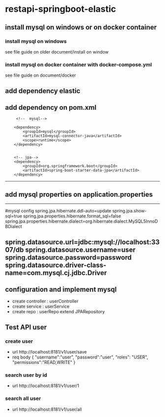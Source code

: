 # restapi-springboot-elastic

##  install mysql on windows or on docker container
### install mysql on windows
see file guide on older document/install on window

### install mysql on docker container with docker-compose.yml
see file guide on document/docker

## add dependency elastic
add dependency on pom.xml
--------------------------------- 
         <!--  mysql-->

        <dependency>
            <groupId>mysql</groupId>
            <artifactId>mysql-connector-java</artifactId>
            <scope>runtime</scope>
        </dependency>


        <!-- jpa-->
        <dependency>
            <groupId>org.springframework.boot</groupId>
            <artifactId>spring-boot-starter-data-jpa</artifactId>
        </dependency>
---------------------------------

## add mysql properties on application.properties
---------------------------------
#mysql config
spring.jpa.hibernate.ddl-auto=update
spring.jpa.show-sql=true
spring.jpa.properties.hibernate.format_sql=false
spring.jpa.properties.hibernate.dialect=org.hibernate.dialect.MySQL5InnoDBDialect

spring.datasource.url=jdbc:mysql://localhost:3307/db
spring.datasource.username=user
spring.datasource.password=password
spring.datasource.driver-class-name=com.mysql.cj.jdbc.Driver
---------------------------------


## configuration and implement mysql
- create controller : userController
- create service : userService
- create repo : userRepo extend JPARepository

## Test API user
### create user
- url
  http://localhost:8181/v1/user/save
- req body
  {
  "username":"user",
  "password":"user",
  "roles": "USER",
  "permissions":"READ,WRITE"
  }

### search user by id
- url
  http://localhost:8181/v1/user/1

### search all user
- url
  http://localhost:8181/v1/user/all





